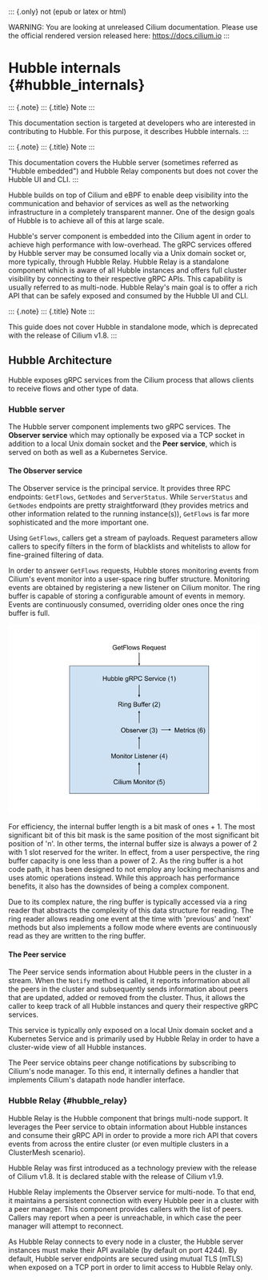 ::: {.only}
not (epub or latex or html)

WARNING: You are looking at unreleased Cilium documentation. Please use
the official rendered version released here: <https://docs.cilium.io>
:::

Hubble internals {#hubble_internals}
================

::: {.note}
::: {.title}
Note
:::

This documentation section is targeted at developers who are interested
in contributing to Hubble. For this purpose, it describes Hubble
internals.
:::

::: {.note}
::: {.title}
Note
:::

This documentation covers the Hubble server (sometimes referred as
\"Hubble embedded\") and Hubble Relay components but does not cover the
Hubble UI and CLI.
:::

Hubble builds on top of Cilium and eBPF to enable deep visibility into
the communication and behavior of services as well as the networking
infrastructure in a completely transparent manner. One of the design
goals of Hubble is to achieve all of this at large scale.

Hubble\'s server component is embedded into the Cilium agent in order to
achieve high performance with low-overhead. The gRPC services offered by
Hubble server may be consumed locally via a Unix domain socket or, more
typically, through Hubble Relay. Hubble Relay is a standalone component
which is aware of all Hubble instances and offers full cluster
visibility by connecting to their respective gRPC APIs. This capability
is usually referred to as multi-node. Hubble Relay\'s main goal is to
offer a rich API that can be safely exposed and consumed by the Hubble
UI and CLI.

::: {.note}
::: {.title}
Note
:::

This guide does not cover Hubble in standalone mode, which is deprecated
with the release of Cilium v1.8.
:::

Hubble Architecture
-------------------

Hubble exposes gRPC services from the Cilium process that allows clients
to receive flows and other type of data.

### Hubble server

The Hubble server component implements two gRPC services. The **Observer
service** which may optionally be exposed via a TCP socket in addition
to a local Unix domain socket and the **Peer service**, which is served
on both as well as a Kubernetes Service.

#### The Observer service

The Observer service is the principal service. It provides three RPC
endpoints: `GetFlows`, `GetNodes` and `ServerStatus`. While
`ServerStatus` and `GetNodes` endpoints are pretty straightforward (they
provides metrics and other information related to the running
instance(s)), `GetFlows` is far more sophisticated and the more
important one.

Using `GetFlows`, callers get a stream of payloads. Request parameters
allow callers to specify filters in the form of blacklists and
whitelists to allow for fine-grained filtering of data.

In order to answer `GetFlows` requests, Hubble stores monitoring events
from Cilium\'s event monitor into a user-space ring buffer structure.
Monitoring events are obtained by registering a new listener on Cilium
monitor. The ring buffer is capable of storing a configurable amount of
events in memory. Events are continuously consumed, overriding older
ones once the ring buffer is full.

![image](./../images/hubble_getflows.png)

For efficiency, the internal buffer length is a bit mask of ones + 1.
The most significant bit of this bit mask is the same position of the
most significant bit position of \'n\'. In other terms, the internal
buffer size is always a power of 2 with 1 slot reserved for the writer.
In effect, from a user perspective, the ring buffer capacity is one less
than a power of 2. As the ring buffer is a hot code path, it has been
designed to not employ any locking mechanisms and uses atomic operations
instead. While this approach has performance benefits, it also has the
downsides of being a complex component.

Due to its complex nature, the ring buffer is typically accessed via a
ring reader that abstracts the complexity of this data structure for
reading. The ring reader allows reading one event at the time with
\'previous\' and \'next\' methods but also implements a follow mode
where events are continuously read as they are written to the ring
buffer.

#### The Peer service

The Peer service sends information about Hubble peers in the cluster in
a stream. When the `Notify` method is called, it reports information
about all the peers in the cluster and subsequently sends information
about peers that are updated, added or removed from the cluster. Thus,
it allows the caller to keep track of all Hubble instances and query
their respective gRPC services.

This service is typically only exposed on a local Unix domain socket and
a Kubernetes Service and is primarily used by Hubble Relay in order to
have a cluster-wide view of all Hubble instances.

The Peer service obtains peer change notifications by subscribing to
Cilium\'s node manager. To this end, it internally defines a handler
that implements Cilium\'s datapath node handler interface.

### Hubble Relay {#hubble_relay}

Hubble Relay is the Hubble component that brings multi-node support. It
leverages the Peer service to obtain information about Hubble instances
and consume their gRPC API in order to provide a more rich API that
covers events from across the entire cluster (or even multiple clusters
in a ClusterMesh scenario).

Hubble Relay was first introduced as a technology preview with the
release of Cilium v1.8. It is declared stable with the release of Cilium
v1.9.

Hubble Relay implements the Observer service for multi-node. To that
end, it maintains a persistent connection with every Hubble peer in a
cluster with a peer manager. This component provides callers with the
list of peers. Callers may report when a peer is unreachable, in which
case the peer manager will attempt to reconnect.

As Hubble Relay connects to every node in a cluster, the Hubble server
instances must make their API available (by default on port 4244). By
default, Hubble server endpoints are secured using mutual TLS (mTLS)
when exposed on a TCP port in order to limit access to Hubble Relay
only.
